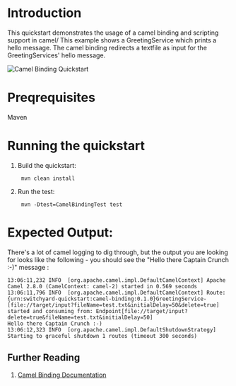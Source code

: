 Introduction
============
This quickstart demonstrates the usage of a camel binding and scripting support in camel/
This example shows a GreetingService which prints a hello message. The camel binding redirects a textfile as input for the 
GreetingServices' hello message.

![Camel Binding Quickstart](https://github.com/jboss-switchyard/quickstarts/raw/master/camel-binding/camel-binding.jpg)


Preqrequisites 
==============
Maven

Running the quickstart
======================

1. Build the quickstart:

        mvn clean install

2. Run the test:

        mvn -Dtest=CamelBindingTest test


Expected Output:
================
There's a lot of camel logging to dig through, but the output you are looking for looks like the 
following - you should see the "Hello there Captain Crunch :-)" message :

```
13:06:11,232 INFO  [org.apache.camel.impl.DefaultCamelContext] Apache Camel 2.8.0 (CamelContext: camel-2) started in 0.569 seconds
13:06:11,796 INFO  [org.apache.camel.impl.DefaultCamelContext] Route: {urn:switchyard-quickstart:camel-binding:0.1.0}GreetingService-[file://target/input?fileName=test.txt&initialDelay=50&delete=true] started and consuming from: Endpoint[file://target/input?delete=true&fileName=test.txt&initialDelay=50]
Hello there Captain Crunch :-) 
13:06:12,323 INFO  [org.apache.camel.impl.DefaultShutdownStrategy] Starting to graceful shutdown 1 routes (timeout 300 seconds)
```

## Further Reading

1. [Camel Binding Documentation](https://docs.jboss.org/author/display/SWITCHYARD/Camel+Bindings)
